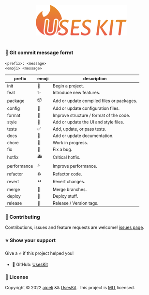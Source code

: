 <p style="text-align: center">
<img  src="https://raw.githubusercontent.com/useskit/useskit-logo/master/logo.svg" width="300" height="" style="margin-bottom: 20px"/>
</p>

### 🧪 Git commit message formt

```
<prefix>: <message>
<emoji> <message>
```

| prefix      | emoji | description                               |
| ----------- | ----- | ----------------------------------------- |
| init        | 🎉    | Begin a project.                          |
| feat        | ✨    | Introduce new features.                   |
| package     | 📦️   | Add or update compiled files or packages. |
| config      | 🔧    | Add or update configuration files.        |
| format      | 🎨    | Improve structure / format of the code.   |
| style       | 💄    | Add or update the UI and style files.     |
| tests       | ✅    | Add, update, or pass tests.               |
| docs        | 📝    | Add or update documentation.              |
| chore       | 🚧    | Work in progress.                         |
| fix         | 🐛    | Fix a bug.                                |
| hotfix      | 🚑️   | Critical hotfix.                          |
| performance | ⚡️   | Improve performance.                      |
| refactor    | ♻️    | Refactor code.                            |
| revert      | ⏪️   | Revert changes.                           |
| merge       | 🔀    | Merge branches.                           |
| deploy      | 🚀    | Deploy stuff.                             |
| release     | 🔖    | Release / Version tags.                   |

### 🤝 Contributing

Contributions, issues and feature requests are welcome! [issues page](https://github.com/useskit/js/issues).

### ⭐️ Show your support

Give a ⭐️ if this project helped you!

- 💼 GitHub: [UsesKit](https://github.com/useskit/js)

### 📝 License

Copyright © 2022 [aipeli](https://github.com/aipeli) && [UsesKit](https://github.com/useskit). This project is [MIT](LICENSE) licensed.
